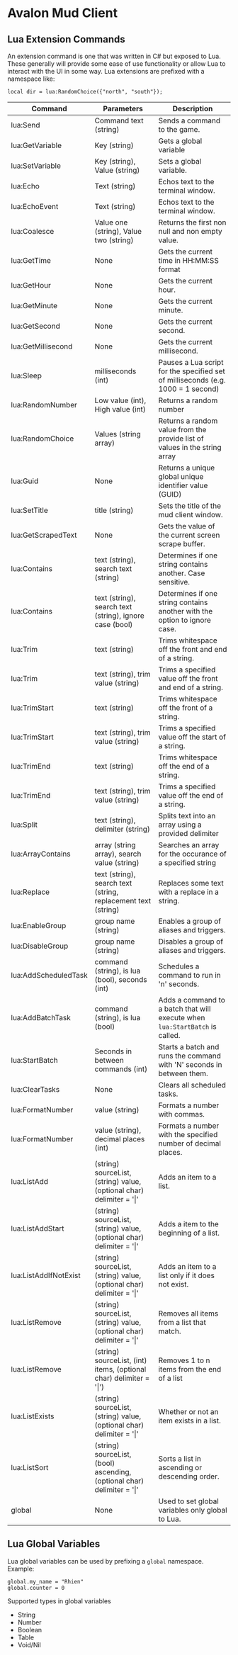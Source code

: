 # Avalon Mud Client

## Lua Extension Commands

An extension command is one that was written in C# but exposed to Lua.  These generally will provide some ease of use functionality or allow Lua to interact with the UI in some way.  Lua extensions are prefixed with a namespace like:

```
local dir = lua:RandomChoice({"north", "south"});
```

|Command|Parameters|Description|
|-------|----------|-----------|
|lua:Send|Command text (string)|Sends a command to the game.|
|lua:GetVariable|Key (string)|Gets a global variable|
|lua:SetVariable|Key (string), Value (string)|Sets a global variable.|
|lua:Echo|Text (string)|Echos text to the terminal window.|
|lua:EchoEvent|Text (string)|Echos text to the terminal window.|
|lua:Coalesce|Value one (string), Value two (string)|Returns the first non null and non empty value.|
|lua:GetTime|None|Gets the current time in HH:MM:SS format|
|lua:GetHour|None|Gets the current hour.|
|lua:GetMinute|None|Gets the current minute.|
|lua:GetSecond|None|Gets the current second.|
|lua:GetMillisecond|None|Gets the current millisecond.|
|lua:Sleep|milliseconds (int)|Pauses a Lua script for the specified set of milliseconds (e.g. 1000 = 1 second)|
|lua:RandomNumber|Low value (int), High value (int)|Returns a random number|
|lua:RandomChoice|Values (string array)|Returns a random value from the provide list of values in the string array|
|lua:Guid|None|Returns a unique global unique identifier value (GUID)|
|lua:SetTitle|title (string)|Sets the title of the mud client window.|
|lua:GetScrapedText|None|Gets the value of the current screen scrape buffer.|
|lua:Contains|text (string), search text (string)|Determines if one string contains another.  Case sensitive.|
|lua:Contains|text (string), search text (string), ignore case (bool)|Determines if one string contains another with the option to ignore case.|
|lua:Trim|text (string)|Trims whitespace off the front and end of a string.|
|lua:Trim|text (string), trim value (string)|Trims a specified value off the front and end of a string.|
|lua:TrimStart|text (string)|Trims whitespace off the front of a string.|
|lua:TrimStart|text (string), trim value (string)|Trims a specified value off the start of a string.|
|lua:TrimEnd|text (string)|Trims whitespace off the end of a string.|
|lua:TrimEnd|text (string), trim value (string)|Trims a specified value off the end of a string.|
|lua:Split|text (string), delimiter (string)|Splits text into an array using a provided delimiter|
|lua:ArrayContains|array (string array), search value (string)|Searches an array for the occurance of a specified string|
|lua:Replace|text (string), search text (string, replacement text (string)|Replaces some text with a replace in a string.
|lua:EnableGroup|group name (string)|Enables a group of aliases and triggers.|
|lua:DisableGroup|group name (string)|Disables a group of aliases and triggers.|
|lua:AddScheduledTask|command (string), is lua (bool), seconds (int)|Schedules a command to run in 'n' seconds.|
|lua:AddBatchTask|command (string), is lua (bool)|Adds a command to a batch that will execute when `lua:StartBatch` is called.|
|lua:StartBatch|Seconds in between commands (int)|Starts a batch and runs the command with 'N' seconds in between them.|
|lua:ClearTasks|None|Clears all scheduled tasks.|
|lua:FormatNumber|value (string)|Formats a number with commas.|
|lua:FormatNumber|value (string), decimal places (int)|Formats a number with the specified number of decimal places.|
|lua:ListAdd|(string) sourceList, (string) value, (optional char) delimiter = '\|'|Adds an item to a list.|
|lua:ListAddStart|(string) sourceList, (string) value, (optional char) delimiter = '\|'|Adds a item to the beginning of a list.|
|lua:ListAddIfNotExist|(string) sourceList, (string) value, (optional char) delimiter = '\|'|Adds an item to a list only if it does not exist.|
|lua:ListRemove|(string) sourceList, (string) value, (optional char) delimiter = '\|'|Removes all items from a list that match.|
|lua:ListRemove|(string) sourceList, (int) items, (optional char) delimiter = '\|')|Removes 1 to n items from the end of a list|
|lua:ListExists|(string) sourceList, (string) value, (optional char) delimiter = '\|'|Whether or not an item exists in a list.|
|lua:ListSort|(string) sourceList, (bool) ascending, (optional char) delimiter = '\|'|Sorts a list in ascending or descending order.|
|global|None|Used to set global variables only global to Lua.|

## Lua Global Variables

Lua global variables can be used by prefixing a `global` namespace.  Example:

```
global.my_name = "Rhien"
global.counter = 0
```

Supported types in global variables

- String
- Number
- Boolean
- Table
- Void/Nil